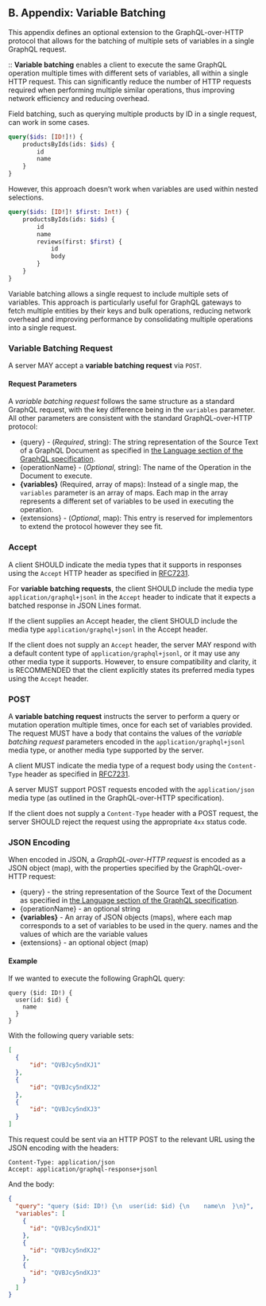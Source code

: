 ## B. Appendix: Variable Batching

This appendix defines an optional extension to the GraphQL-over-HTTP protocol that allows for the batching of multiple sets of variables in a single GraphQL request.

:: **Variable batching** enables a client to execute the same GraphQL operation multiple times with different sets of variables, all within a single HTTP request. This can significantly reduce the number of HTTP requests required when performing multiple similar operations, thus improving network efficiency and reducing overhead.

Field batching, such as querying multiple products by ID in a single request, can work in some cases.

```graphql
query($ids: [ID!]!) {
    productsByIds(ids: $ids) {
        id
        name
    }
}
```

However, this approach doesn’t work when variables are used within nested selections.

```graphql
query($ids: [ID!]! $first: Int!) {
    productsByIds(ids: $ids) {
        id
        name
        reviews(first: $first) {
            id
            body
        }
    }
}
```

Variable batching allows a single request to include multiple sets of variables. This approach is particularly useful for GraphQL gateways to fetch multiple entities by their keys and bulk operations, reducing network overhead and improving performance by consolidating multiple operations into a single request.

### Variable Batching Request

A server MAY accept a **variable batching request** via `POST`.

#### Request Parameters

A _variable batching request_ follows the same structure as a standard GraphQL request, with the key difference being in the `variables` parameter. All other parameters are consistent with the standard GraphQL-over-HTTP protocol:

- {query} - (_Required_, string): The string representation of the Source Text
  of a GraphQL Document as specified in
  [the Language section of the GraphQL specification](https://spec.graphql.org/draft/#sec-Language).
- {operationName} - (_Optional_, string): The name of the Operation in the
  Document to execute.
- **{variables}** (Required, array of maps):
  Instead of a single map, the `variables` parameter is an array of maps. Each map in the array represents a different set of variables to be used in executing the operation.
- {extensions} - (_Optional_, map): This entry is reserved for implementors to
  extend the protocol however they see fit.

### Accept

A client SHOULD indicate the media types that it supports in responses using the `Accept` HTTP header as specified in [RFC7231](https://datatracker.ietf.org/doc/html/rfc7231).

For **variable batching requests**, the client SHOULD include the media type `application/graphql+jsonl` in the `Accept` header to indicate that it expects a batched response in JSON Lines format.

If the client supplies an Accept header, the client SHOULD include the media type `application/graphql+jsonl` in the Accept header.

If the client does not supply an `Accept` header, the server MAY respond with a default content type of `application/graphql+jsonl`, or it may use any other media type it supports. However, to ensure compatibility and clarity, it is RECOMMENDED that the client explicitly states its preferred media types using the `Accept` header.

### POST

A **variable batching request** instructs the server to perform a query or mutation operation multiple times, once for each set of variables provided. The request MUST have a body that contains the values of the _variable batching request_ parameters encoded in the `application/graphql+jsonl` media type, or another media type supported by the server.

A client MUST indicate the media type of a request body using the `Content-Type` header as specified in [RFC7231](https://datatracker.ietf.org/doc/html/rfc7231).

A server MUST support POST requests encoded with the `application/json` media type (as outlined in the GraphQL-over-HTTP specification).

If the client does not supply a `Content-Type` header with a POST request, the server SHOULD reject the request using the appropriate `4xx` status code.

### JSON Encoding

When encoded in JSON, a _GraphQL-over-HTTP request_ is encoded as a JSON object
(map), with the properties specified by the GraphQL-over-HTTP request:

- {query} - the string representation of the Source Text of the Document as
  specified in
  [the Language section of the GraphQL specification](https://spec.graphql.org/draft/#sec-Language).
- {operationName} - an optional string
- **{variables}** - An array of JSON objects (maps), where each map corresponds to a set of variables to be used in the query.
  names and the values of which are the variable values
- {extensions} - an optional object (map)

#### Example

If we wanted to execute the following GraphQL query:

```raw graphql example
query ($id: ID!) {
  user(id: $id) {
    name
  }
}
```

With the following query variable sets:

```json example
[
  {
      "id": "QVBJcy5ndXJ1"
  },
  {
      "id": "QVBJcy5ndXJ2"
  },
  {
      "id": "QVBJcy5ndXJ3"
  }
]
```

This request could be sent via an HTTP POST to the relevant URL using the JSON
encoding with the headers:

```headers example
Content-Type: application/json
Accept: application/graphql-response+jsonl
```

And the body:

```json example
{
  "query": "query ($id: ID!) {\n  user(id: $id) {\n    name\n  }\n}",
  "variables": [
    {
      "id": "QVBJcy5ndXJ1"
    },
    {
      "id": "QVBJcy5ndXJ2"
    },
    {
      "id": "QVBJcy5ndXJ3"
    }
  ]
}
```

